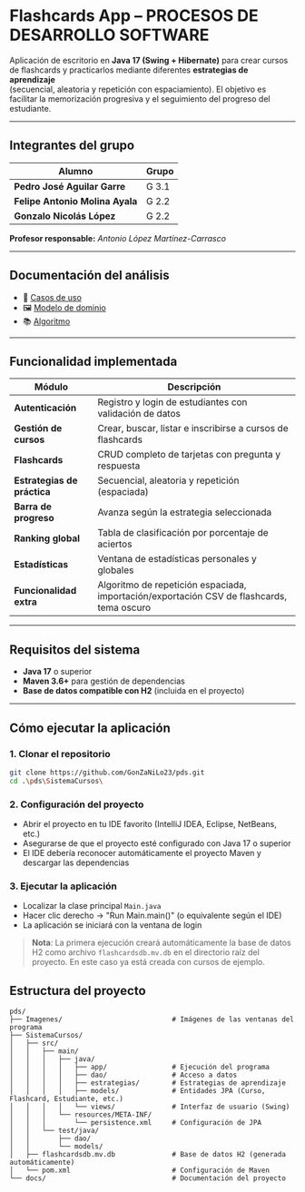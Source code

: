 # Flashcards App – PROCESOS DE DESARROLLO SOFTWARE

Aplicación de escritorio en **Java 17 (Swing + Hibernate)** para crear cursos de
flashcards y practicarlos mediante diferentes **estrategias de aprendizaje**  
(secuencial, aleatoria y repetición con espaciamiento). El objetivo es facilitar
la memorización progresiva y el seguimiento del progreso del estudiante.

---

## Integrantes del grupo

| Alumno | Grupo |
| ------ | ----- |
| **Pedro José Aguilar Garre** | G 3.1 |
| **Felipe Antonio Molina Ayala** | G 2.2 |
| **Gonzalo Nicolás López** | G 2.2 |

**Profesor responsable:** *Antonio López Martínez-Carrasco*

---

## Documentación del análisis

* 📄 [Casos de uso](docs/casos-de-uso.md)  
* 🖼️ [Modelo de dominio](docs/modelo-dominio.png)
* 📚 [Algoritmo](SistemaCursos/)

---

## Funcionalidad implementada

| Módulo | Descripción |
| ------ | ----------- |
| **Autenticación** | Registro y login de estudiantes con validación de datos |
| **Gestión de cursos** | Crear, buscar, listar e inscribirse a cursos de flashcards |
| **Flashcards** | CRUD completo de tarjetas con pregunta y respuesta |
| **Estrategias de práctica** | Secuencial, aleatoria y repetición (espaciada) |
| **Barra de progreso** | Avanza según la estrategia seleccionada |
| **Ranking global** | Tabla de clasificación por porcentaje de aciertos |
| **Estadísticas** | Ventana de estadísticas personales y globales |
| **Funcionalidad extra** | Algoritmo de repetición espaciada, importación/exportación CSV de flashcards, tema oscuro |

---

## Requisitos del sistema

- **Java 17** o superior
- **Maven 3.6+** para gestión de dependencias
- **Base de datos compatible con H2** (incluida en el proyecto)

---

## Cómo ejecutar la aplicación

### 1. Clonar el repositorio

```bash
git clone https://github.com/GonZaNiLo23/pds.git
cd .\pds\SistemaCursos\
```

### 2. Configuración del proyecto

- Abrir el proyecto en tu IDE favorito (IntelliJ IDEA, Eclipse, NetBeans, etc.)
- Asegurarse de que el proyecto esté configurado con Java 17 o superior
- El IDE debería reconocer automáticamente el proyecto Maven y descargar las dependencias

### 3. Ejecutar la aplicación

- Localizar la clase principal `Main.java`
- Hacer clic derecho → "Run Main.main()" (o equivalente según el IDE)
- La aplicación se iniciará con la ventana de login

> **Nota**: La primera ejecución creará automáticamente la base de datos H2 como archivo `flashcardsdb.mv.db` en el directorio raíz del proyecto. En este caso ya está creada con cursos de ejemplo.

## Estructura del proyecto

```
pds/
├── Imagenes/                           # Imágenes de las ventanas del programa
├── SistemaCursos/
│   ├── src/
│   │   ├── main/
│   │   │   ├── java/
│   │   │   │   ├── app/                # Ejecución del programa
│   │   │   │   ├── dao/                # Acceso a datos
│   │   │   │   ├── estrategias/        # Estrategias de aprendizaje
│   │   │   │   ├── models/             # Entidades JPA (Curso, Flashcard, Estudiante, etc.)
│   │   │   │   └── views/              # Interfaz de usuario (Swing)
│   │   │   └── resources/META-INF/
│   │   │       └── persistence.xml     # Configuración de JPA
│   │   └── test/java/
│   │       ├── dao/
│   │       └── models/
│   ├── flashcardsdb.mv.db              # Base de datos H2 (generada automáticamente)
│   └── pom.xml                         # Configuración de Maven
└── docs/                               # Documentación del proyecto
```
